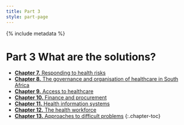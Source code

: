 ```yaml
---
title: Part 3
style: part-page
---
```


{% include metadata %}

# **Part 3** What are the solutions?

*   [**Chapter 7.** Responding to health risks](03-07.html)
*   [**Chapter 8.** The governance and organisation of healthcare in South Africa](03-08.html)
*   [**Chapter 9.** Access to healthcare](03-09.html)
*   [**Chapter 10.** Finance and procurement](03-10.html)
*   [**Chapter 11.** Health information systems](03-11.html)
*   [**Chapter 12.** The health workforce](03-12.html)
*   [**Chapter 13.** Approaches to difficult problems](03-13.html)
{:.chapter-toc}
